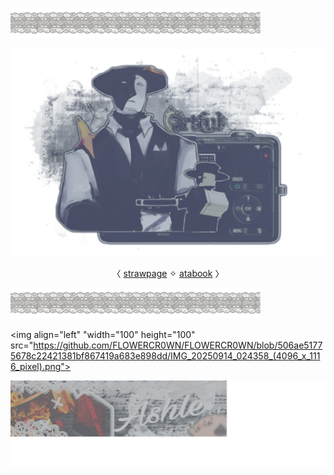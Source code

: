 <html>
    <body>

![](https://github.com/FLOWERCR0WN/FLOWERCR0WN/blob/a0657a8a2f6c1c56c6475c3ccba5669ad6067af3/Untitled283_20250914014434.png
)

![](https://github.com/FLOWERCR0WN/FLOWERCR0WN/blob/8168807e58aaf147f0675518e34173f72dc295c9/Untitled275_20250806164011.png) 

<center>

〈 [strawpage](https://basilsalbum.straw.page/) 
 ✧ [atabook](https://basilsalbum.atabook.org/) 〉

</center>

![](https://github.com/FLOWERCR0WN/FLOWERCR0WN/blob/a0657a8a2f6c1c56c6475c3ccba5669ad6067af3/Untitled283_20250914014434.png)

<img align="left" "width="100" height="100" src="https://github.com/FLOWERCR0WN/FLOWERCR0WN/blob/506ae51775678c22421381bf867419a683e898dd/IMG_20250914_024358_(4096_x_1116_pixel).png"> 

![](https://github.com/FLOWERCR0WN/FLOWERCR0WN/blob/506ae51775678c22421381bf867419a683e898dd/IMG_20250914_024358_(4096_x_1116_pixel).png)

</body> </html>

 

